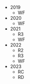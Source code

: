 * 2019
    * WF
* 2020
    * WF
* 2021
    * R3
    * WF
* 2022
    * R2
    * R3
    * WF
* 2023
    * RC
    * RD

